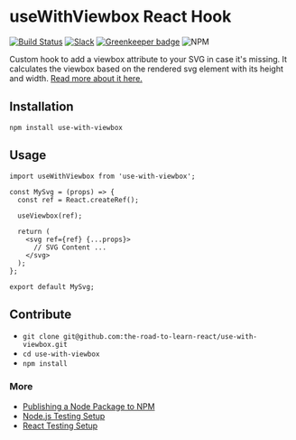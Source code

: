 # useWithViewbox React Hook

[![Build Status](https://travis-ci.org/the-road-to-learn-react/use-with-viewbox.svg?branch=master)](https://travis-ci.org/the-road-to-learn-react/use-with-viewbox) [![Slack](https://slack-the-road-to-learn-react.wieruch.com/badge.svg)](https://slack-the-road-to-learn-react.wieruch.com/) [![Greenkeeper badge](https://badges.greenkeeper.io/the-road-to-learn-react/use-with-viewbox.svg)](https://greenkeeper.io/) ![NPM](https://img.shields.io/npm/l/use-with-viewbox.svg)

Custom hook to add a viewbox attribute to your SVG in case it's missing. It calculates the viewbox based on the rendered svg element with its height and width. [Read more about it here.](https://www.robinwieruch.de/react-svg-icon-components/)

## Installation

`npm install use-with-viewbox`

## Usage

```
import useWithViewbox from 'use-with-viewbox';

const MySvg = (props) => {
  const ref = React.createRef();

  useViewbox(ref);

  return (
    <svg ref={ref} {...props}>
      // SVG Content ...
    </svg>
  );
};

export default MySvg;
```

## Contribute

- `git clone git@github.com:the-road-to-learn-react/use-with-viewbox.git`
- `cd use-with-viewbox`
- `npm install`

### More

- [Publishing a Node Package to NPM](https://www.robinwieruch.de/publish-npm-package-node/)
- [Node.js Testing Setup](https://www.robinwieruch.de/node-js-testing-mocha-chai/)
- [React Testing Setup](https://www.robinwieruch.de/react-testing-tutorial/)
